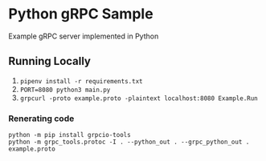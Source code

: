 # Python gRPC Sample

Example gRPC server implemented in Python

## Running Locally
1. `pipenv install -r requirements.txt`
2. `PORT=8080 python3 main.py`
3. `grpcurl -proto example.proto -plaintext localhost:8080 Example.Run`

### Renerating code

```shell
python -m pip install grpcio-tools
python -m grpc_tools.protoc -I . --python_out . --grpc_python_out . example.proto
```
